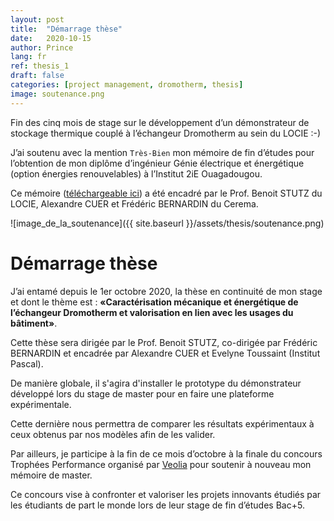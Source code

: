 ```yaml
---
layout: post
title:  "Démarrage thèse"
date:   2020-10-15
author: Prince
lang: fr
ref: thesis_1
draft: false
categories: [project management, dromotherm, thesis]
image: soutenance.png
---
```


Fin des cinq mois de stage sur le développement d’un démonstrateur de stockage thermique couplé à l’échangeur Dromotherm au sein du LOCIE :-)

J’ai soutenu avec la mention `Très-Bien` mon mémoire de fin d’études pour l’obtention de mon diplôme d’ingénieur Génie électrique et énergétique (option énergies renouvelables) à l’Institut 2iE Ouagadougou. 

Ce mémoire ([téléchargeable ici](/assets/downloads/fr/Mémoire_SEVI_Prince_corrigé.pdf)) a été encadré par le Prof. Benoit STUTZ du LOCIE, Alexandre CUER et Frédéric BERNARDIN du Cerema.

![image_de_la_soutenance]({{ site.baseurl }}/assets/thesis/soutenance.png)

# Démarrage thèse

J’ai entamé depuis le 1er octobre 2020, la thèse en continuité de mon stage et dont le thème est : 
**«Caractérisation mécanique et énergétique de l’échangeur Dromotherm et valorisation en lien avec les usages du bâtiment»**.

Cette thèse sera dirigée par le Prof. Benoit STUTZ, co-dirigée par Frédéric BERNARDIN et encadrée par Alexandre CUER et Evelyne Toussaint (Institut Pascal).

De manière globale, il s'agira d'installer le prototype du démonstrateur développé lors du stage de master pour en faire une plateforme expérimentale.

Cette dernière nous permettra de comparer les résultats expérimentaux à ceux obtenus par nos modèles afin de les valider.

Par ailleurs, je participe à la fin de ce mois d’octobre à la finale du concours Trophées Performance organisé par [Veolia](https://www.veolia.com/fr/carrieres/faire-carriere/concours-trophees-performance) pour soutenir à nouveau mon mémoire de master.

Ce concours vise à confronter et valoriser les projets innovants étudiés par les étudiants de part le monde lors de leur stage de fin d’études Bac+5. 
